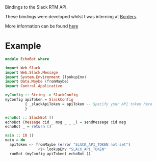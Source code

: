 Bindings to the Slack RTM API.

These bindings were developed whilst I was interning at [Borders](http://www.borde.rs/).

More information can be found [here](https://api.slack.com/rtm)

Example
=======

``` haskell
module EchoBot where

import Web.Slack
import Web.Slack.Message
import System.Environment (lookupEnv)
import Data.Maybe (fromMaybe)
import Control.Applicative

myConfig :: String -> SlackConfig
myConfig apiToken = SlackConfig
         { _slackApiToken = apiToken -- Specify your API token here
         }

echoBot :: SlackBot ()
echoBot (Message cid _ msg _ _ _) = sendMessage cid msg
echoBot _ = return ()

main :: IO ()
main = do
  apiToken <- fromMaybe (error "SLACK_API_TOKEN not set")
               <$> lookupEnv "SLACK_API_TOKEN"
  runBot (myConfig apiToken) echoBot ()
```
